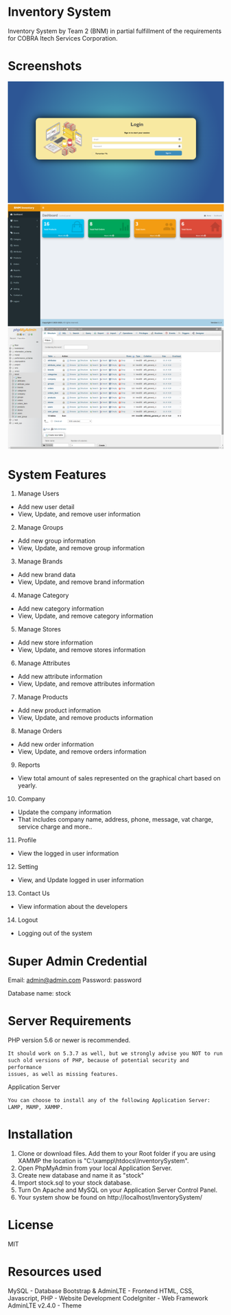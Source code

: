 # Inventory System

Inventory System by Team 2 (BNM) in partial fulfillment of the requirements for COBRA Itech Services Corporation.

# Screenshots

![Login Page](https://github.com/MiroGlitch/InventorySystem/blob/Intern/assets/images/screenshots/login.PNG)
![Dashboard](https://github.com/MiroGlitch/InventorySystem/blob/Intern/assets/images/screenshots/dashboard.PNG)
![Database](https://github.com/MiroGlitch/InventorySystem/blob/Intern/assets/images/screenshots/database.PNG)

# System Features
1. Manage Users
* Add new user detail
* View, Update, and remove user information
2. Manage Groups
* Add new group information
* View, Update, and remove group information
3. Manage Brands
* Add new brand data
* View, Update, and remove brand information
4. Manage Category
* Add new category information
* View, Update, and remove category information
5. Manage Stores
* Add new store information
* View, Update, and remove stores information
6. Manage Attributes
* Add new attribute information
* View, Update, and remove attributes information
7. Manage Products
* Add new product information
* View, Update, and remove products information
8. Manage Orders
* Add new order information
* View, Update, and remove orders information
9. Reports
* View total amount of sales represented on the graphical chart based on yearly.
10. Company
* Update the company information
* That includes company name, address, phone, message, vat charge, service charge and more..
11. Profile
* View the logged in user information
12. Setting
* View, and Update logged in user information
13. Contact Us
* View information about the developers
14. Logout
* Logging out of the system

# Super Admin Credential
Email: admin@admin.com
Password: password

Database name: stock

# Server Requirements

PHP version 5.6 or newer is recommended.

    It should work on 5.3.7 as well, but we strongly advise you NOT to run
    such old versions of PHP, because of potential security and performance
    issues, as well as missing features.

Application Server

    You can choose to install any of the following Application Server: LAMP, MAMP, XAMMP.

# Installation

1. Clone or download files. Add them to your Root folder if you are using XAMMP the location is "C:\xampp\htdocs\InventorySystem\".
2. Open PhpMyAdmin from your local Application Server.
3. Create new database and name it as "stock"
4. Import stock.sql to your stock database.
5. Turn On Apache and MySQL on your Application Server Control Panel.
6. Your system show be found on http://localhost/InventorySystem/

# License

MIT

# Resources used

MySQL - Database 
Bootstrap & AdminLTE - Frontend
HTML, CSS, Javascript, PHP - Website Development
CodeIgniter - Web Framework
AdminLTE v2.4.0 - Theme
